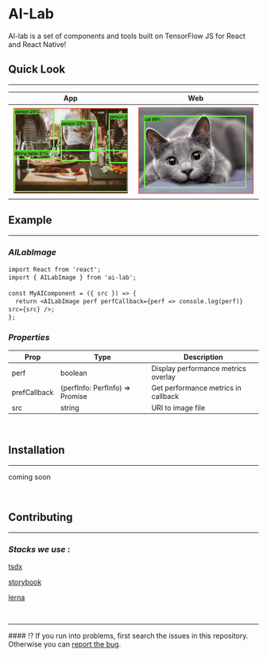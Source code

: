 # AI-Lab

AI-lab is a set of components and tools built on TensorFlow JS for React and React Native!

## Quick Look

<hr>

<center>

| App                                           | Web                                           |
| --------------------------------------------- | --------------------------------------------- |
| ![app example](assets/images/app-example.png) | ![web example](assets/images/web-example.png) |

</center>

## Example

<hr>

### _AILabImage_

```tsx
import React from 'react';
import { AILabImage } from 'ai-lab';

const MyAIComponent = ({ src }) => {
  return <AILabImage perf perfCallback={perf => console.log(perf)} src={src} />;
};
```

### _Properties_

| Prop         | Type                                      | Description                         |
| ------------ | ----------------------------------------- | ----------------------------------- |
| perf         | boolean                                   | Display performance metrics overlay |
| prefCallback | (perfInfo: PerfInfo) => Promise<PerfInfo> | Get performance metrics in callback |
| src          | string                                    | URI to image file                   |

<br>

## Installation

<hr>

coming soon

<br>

## Contributing

<hr>

### _Stacks we use_ :

[tsdx](https://tsdx.io/)

[storybook](https://storybook.js.org/)

[lerna](https://lerna.js.org/)

<br>

<hr>
#### ⁉️ If you run into problems, first search the issues in this repository. Otherwise you can <a href="https://github.com/infinitered/ai-lab/issues">report the bug</a>.
